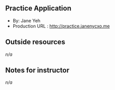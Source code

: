 ## Practice Application
+ By: Jane Yeh
+ Production URL : http://practice.janenycxo.me

## Outside resources
*n/a*

## Notes for instructor
*n/a*
